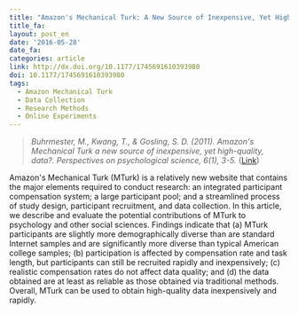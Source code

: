 ```yaml
---
title: "Amazon's Mechanical Turk: A New Source of Inexpensive, Yet High-Quality, Data?"
title_fa:
layout: post_en
date: '2016-05-28'
date_fa:
categories: article
link: http://dx.doi.org/10.1177/1745691610393980
doi: 10.1177/1745691610393980
tags:
  - Amazon Mechanical Turk
  - Data Collection
  - Research Methods
  - Online Experiments
---
```


> *Buhrmester, M., Kwang, T., & Gosling, S. D. (2011). Amazon's Mechanical Turk a new source of inexpensive, yet high-quality, data?. Perspectives on psychological science, 6(1), 3-5.* ([Link](http://dx.doi.org/10.1177/1745691610393980))


Amazon's Mechanical Turk (MTurk) is a relatively new website that contains the major elements required to conduct research: an integrated participant compensation system; a large participant pool; and a streamlined process of study design, participant recruitment, and data collection. In this article, we describe and evaluate the potential contributions of MTurk to psychology and other social sciences. Findings indicate that (a) MTurk participants are slightly more demographically diverse than are standard Internet samples and are significantly more diverse than typical American college samples; (b) participation is affected by compensation rate and task length, but participants can still be recruited rapidly and inexpensively; (c) realistic compensation rates do not affect data quality; and (d) the data obtained are at least as reliable as those obtained via traditional methods. Overall, MTurk can be used to obtain high-quality data inexpensively and rapidly.
